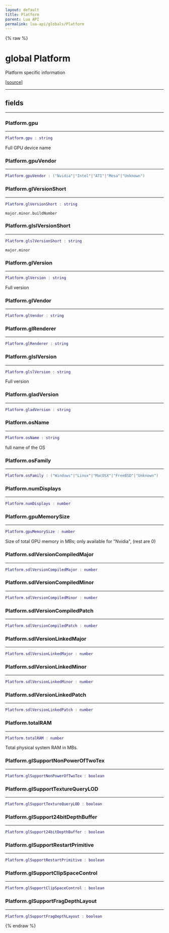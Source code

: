 ```yaml
---
layout: default
title: Platform
parent: Lua API
permalink: lua-api/globals/Platform
---
```


{% raw %}

# global Platform


Platform specific information

[<a href="https://github.com/beyond-all-reason/RecoilEngine/blob/b29554ca8a91605fa235eafe60ad740783359665/rts/Lua/LuaConstPlatform.cpp#L15-L44" target="_blank">source</a>]







---



## fields
---

### Platform.gpu
---
```lua
Platform.gpu : string
```



Full GPU device name








### Platform.gpuVendor
---
```lua
Platform.gpuVendor : ("Nvidia"|"Intel"|"ATI"|"Mesa"|"Unknown")
```










### Platform.glVersionShort
---
```lua
Platform.glVersionShort : string
```



`major.minor.buildNumber`








### Platform.glslVersionShort
---
```lua
Platform.glslVersionShort : string
```



`major.minor`








### Platform.glVersion
---
```lua
Platform.glVersion : string
```



Full version








### Platform.glVendor
---
```lua
Platform.glVendor : string
```










### Platform.glRenderer
---
```lua
Platform.glRenderer : string
```










### Platform.glslVersion
---
```lua
Platform.glslVersion : string
```



Full version








### Platform.gladVersion
---
```lua
Platform.gladVersion : string
```










### Platform.osName
---
```lua
Platform.osName : string
```



full name of the OS








### Platform.osFamily
---
```lua
Platform.osFamily : ("Windows"|"Linux"|"MacOSX"|"FreeBSD"|"Unknown")
```










### Platform.numDisplays
---
```lua
Platform.numDisplays : number
```










### Platform.gpuMemorySize
---
```lua
Platform.gpuMemorySize : number
```



Size of total GPU memory in MBs; only available for "Nvidia", (rest are 0)








### Platform.sdlVersionCompiledMajor
---
```lua
Platform.sdlVersionCompiledMajor : number
```










### Platform.sdlVersionCompiledMinor
---
```lua
Platform.sdlVersionCompiledMinor : number
```










### Platform.sdlVersionCompiledPatch
---
```lua
Platform.sdlVersionCompiledPatch : number
```










### Platform.sdlVersionLinkedMajor
---
```lua
Platform.sdlVersionLinkedMajor : number
```










### Platform.sdlVersionLinkedMinor
---
```lua
Platform.sdlVersionLinkedMinor : number
```










### Platform.sdlVersionLinkedPatch
---
```lua
Platform.sdlVersionLinkedPatch : number
```










### Platform.totalRAM
---
```lua
Platform.totalRAM : number
```



Total physical system RAM in MBs.








### Platform.glSupportNonPowerOfTwoTex
---
```lua
Platform.glSupportNonPowerOfTwoTex : boolean
```










### Platform.glSupportTextureQueryLOD
---
```lua
Platform.glSupportTextureQueryLOD : boolean
```










### Platform.glSupport24bitDepthBuffer
---
```lua
Platform.glSupport24bitDepthBuffer : boolean
```










### Platform.glSupportRestartPrimitive
---
```lua
Platform.glSupportRestartPrimitive : boolean
```










### Platform.glSupportClipSpaceControl
---
```lua
Platform.glSupportClipSpaceControl : boolean
```










### Platform.glSupportFragDepthLayout
---
```lua
Platform.glSupportFragDepthLayout : boolean
```












{% endraw %}